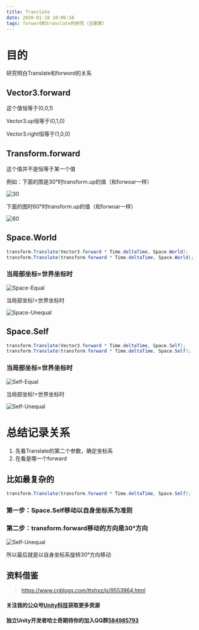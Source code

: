 ```yaml
---
title: Translate
date: 2020-01-18 10:06:58
tags: forward和translate的研究（吕蒙蒙）
---
```


# 目的

研究明白Translate和forword的关系

## Vector3.forward

这个值恒等于(0,0,1)

Vector3.up恒等于(0,1,0)

Vector3.right恒等于(1,0,0)

 ## Transform.forward

这个值并不是恒等于某一个值

例如：下面的图是30°时transform.up的值（和forwoar一样）

![30](30.png)

下面的图时60°时transform.up的值（和forwoar一样）

![60](60.png)

## Space.World

```c#
transform.Translate(Vector3.forward * Time.deltaTime, Space.World);
transform.Translate(transform.forward * Time.deltaTime, Space.World);
```

### 当局部坐标=世界坐标时

![Space-Equal](Space-Equal.png)

当局部坐标!=世界坐标时

![Space-Unequal](Space-Unequal.png)

## Space.Self

```c#
transform.Translate(Vector3.forward * Time.deltaTime, Space.Self);
transform.Translate(transform.forward * Time.deltaTime, Space.Self);
```

### 当局部坐标=世界坐标时

![Self-Equal](Self-Equal.png)

当局部坐标!=世界坐标时

![Self-Unequal](Self-Unequal.png)



# 总结记录关系

1. 先看Translate的第二个参数，确定坐标系
2. 在看是哪一个forward

## 比如最复杂的

```C#
transform.Translate(transform.forward * Time.deltaTime, Space.Self);
```

### 第一步：Space.Self移动以自身坐标系为准则

### 第二步：transform.forward移动的方向是30°方向

![Self-Unequal](Self-Unequal.png)

所以最后就是以自身坐标系旋转30°方向移动



## 资料借鉴

> https://www.cnblogs.com/ttxhxz/p/9553964.html

#### 关注我的公众号<u>**Unity科技**</u>获取更多资源

#### 独立Unity开发者哈士奇期待你的加入QQ群<u>584985793</u>



